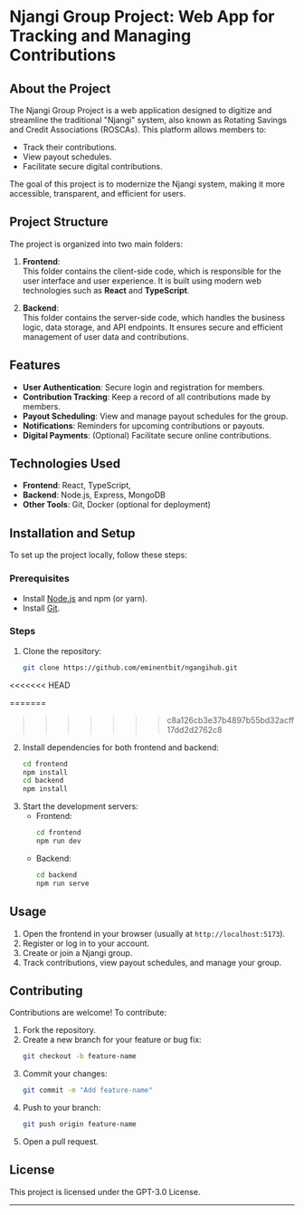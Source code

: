 # Njangi Group Project: Web App for Tracking and Managing Contributions

## About the Project

The Njangi Group Project is a web application designed to digitize and streamline the traditional "Njangi" system, also known as Rotating Savings and Credit Associations (ROSCAs). This platform allows members to:

- Track their contributions.
- View payout schedules.
- Facilitate secure digital contributions.

The goal of this project is to modernize the Njangi system, making it more accessible, transparent, and efficient for users.

## Project Structure

The project is organized into two main folders:

1. **Frontend**:  
   This folder contains the client-side code, which is responsible for the user interface and user experience. It is built using modern web technologies such as **React** and **TypeScript**.

2. **Backend**:  
   This folder contains the server-side code, which handles the business logic, data storage, and API endpoints. It ensures secure and efficient management of user data and contributions.

## Features

- **User Authentication**: Secure login and registration for members.
- **Contribution Tracking**: Keep a record of all contributions made by members.
- **Payout Scheduling**: View and manage payout schedules for the group.
- **Notifications**: Reminders for upcoming contributions or payouts.
- **Digital Payments**: (Optional) Facilitate secure online contributions.

## Technologies Used

- **Frontend**: React, TypeScript,
- **Backend**: Node.js, Express, MongoDB
- **Other Tools**: Git, Docker (optional for deployment)

## Installation and Setup

To set up the project locally, follow these steps:

### Prerequisites
- Install [Node.js](https://nodejs.org/) and npm (or yarn).
- Install [Git](https://git-scm.com/).

### Steps
1. Clone the repository:
   ```bash
   git clone https://github.com/eminentbit/ngangihub.git
   ```
<<<<<<< HEAD

=======
>>>>>>> c8a126cb3e37b4897b55bd32acff17dd2d2762c8
2. Install dependencies for both frontend and backend:
   ```bash
   cd frontend
   npm install
   cd backend
   npm install
   ```
3. Start the development servers:
   - Frontend:
     ```bash
     cd frontend
     npm run dev
     ```
   - Backend:
     ```bash
     cd backend
     npm run serve
     ```

## Usage

1. Open the frontend in your browser (usually at `http://localhost:5173`).
2. Register or log in to your account.
3. Create or join a Njangi group.
4. Track contributions, view payout schedules, and manage your group.

## Contributing

Contributions are welcome! To contribute:

1. Fork the repository.
2. Create a new branch for your feature or bug fix:
   ```bash
   git checkout -b feature-name
   ```
3. Commit your changes:
   ```bash
   git commit -m "Add feature-name"
   ```
4. Push to your branch:
   ```bash
   git push origin feature-name
   ```
5. Open a pull request.

## License

This project is licensed under the GPT-3.0 License.


---
